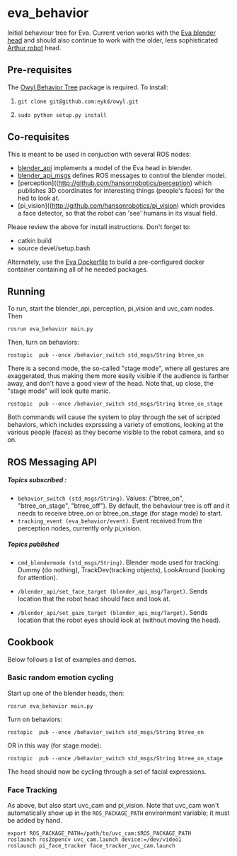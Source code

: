 # eva_behavior

Initial behaviour tree for Eva. Current verion works with the
[Eva blender head](http://github.com/hansonrobotics/blender_api)
and should also continue to work with the older, less sophisticated
[Arthur robot](http://github.com/hansonrobotics/robo_blender) head.

## Pre-requisites

The [Owyl Behavior Tree](https://github.com/eykd/owyl/) package is
required.  To install:

1) `git clone git@github.com:eykd/owyl.git`

2) `sudo python setup.py install`

## Co-requisites

This is meant to be used in conjuction with several ROS nodes:
* [blender_api](http://github.com/hansonrobotics/blender_api)
  implements a model of the Eva head in blender.
* [blender_api_msgs](http://github.com/hansonrobotics/blender_api_msgs)
  defines ROS messages to control the blender model.
* [perception]((http://github.com/hansonrobotics/perception) which
  publishes 3D coordinates for interesting things (people's faces) for
  the hed to look at.
* [pi_vision]((http://github.com/hansonrobotics/pi_vision) which
  provides a face detector, so that the robot can 'see' humans in
  its visual field.

Please review the above for install instructions.  Don't forget to:
* catkin build
* source devel/setup.bash

Alternately, use the [Eva Dockerfile](https://github.com/opencog/docker)
to build a pre-configured docker container containing all of he needed
packages.

## Running
To run, start the blender_api, perception, pi_vision and uvc_cam nodes.
Then
```
rosrun eva_behavior main.py
```
Then, turn on behaviors:
```
rostopic  pub --once /behavior_switch std_msgs/String btree_on
```
There is a second mode, the so-called "stage mode", where all gestures
are exaggerated, thus making them more easily visible if the audience
is farther away, and don't have a good view of the head.  Note that, up
close, the "stage mode" will look quite manic.
```
rostopic  pub --once /behavior_switch std_msgs/String btree_on_stage
```
Both commands will cause the system to play through the set of scripted
behaviors, which includes exprsssing a variety of emotions,
looking at the various people (faces) as they become visible to the
robot camera, and so on.


## ROS Messaging API

##### Topics subscribed :

* `behavior_switch (std_msgs/String)`. Values: ("btree_on",
  "btree_on_stage", "btree_off").
  By default, the behaviour tree is off and it needs to receive
  btree_on or btree_on_stage (for stage mode) to start.
* `tracking_event (eva_behavior/event)`. Event received from the
  perception nodes, currently only pi_vision.

##### Topics published

* `cmd_blendermode (std_msgs/String)`. Blender mode used for tracking:
  Dummy (do nothing), TrackDev(tracking objects), LookAround (looking
  for attention).

* `/blender_api/set_face_target (blender_api_msg/Target)`. Sends
  location that the robot head should face and look at.

* `/blender_api/set_gaze_target (blender_api_msg/Target)`. Sends
  location that the robot eyes should look at (without moving the
  head).


## Cookbook
Below follows a list of examples and demos.

### Basic random emotion cycling
Start up one of the blender heads, then:
```
rosrun eva_behavior main.py
```
Turn on behaviors:
```
rostopic  pub --once /behavior_switch std_msgs/String btree_on
```
OR in this way (for stage mode):
```
rostopic  pub --once /behavior_switch std_msgs/String btree_on_stage
```
The head should now be cycling through a set of facial expressions.

### Face Tracking
As above, but also start uvc_cam and pi_vision. Note that uvc_cam
won't automatically show up in the `ROS_PACKAGE_PATH` environment
variable; it must be added by hand.
```
export ROS_PACKAGE_PATH=/path/to/uvc_cam:$ROS_PACKAGE_PATH
roslaunch ros2opencv uvc_cam.launch device:=/dev/video1
roslaunch pi_face_tracker face_tracker_uvc_cam.launch
```
